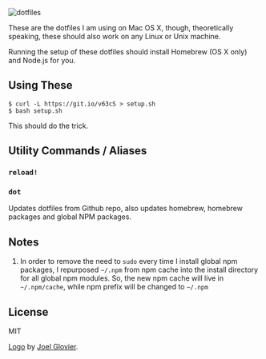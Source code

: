 ![dotfiles](https://dotfiles.github.io/images/dotfiles-logo.png)

These are the dotfiles I am using on Mac OS X, though, theoretically speaking,
these should also work on any Linux or Unix machine.

Running the setup of these dotfiles should install Homebrew (OS X only) and
Node.js for you.

## Using These
```
$ curl -L https://git.io/v63cS > setup.sh
$ bash setup.sh
```
This should do the trick.

## Utility Commands / Aliases

### `reload!`


### `dot`
Updates dotfiles from Github repo, also updates homebrew, homebrew packages and
global NPM packages.




## Notes
1. In order to remove the need to `sudo` every time I install global npm
packages, I repurposed `~/.npm` from npm cache into the install directory for
all global npm modules. So, the new npm cache will live in `~/.npm/cache`, while
npm prefix will be changed to `~/.npm`

## License

MIT

[Logo](http://github.com/jglovier/dotfiles-logo/) by [Joel Glovier](https://github.com/jglovier).
